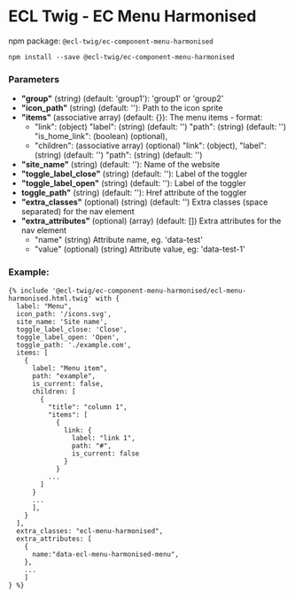 # ECL Twig - EC Menu Harmonised

npm package: `@ecl-twig/ec-component-menu-harmonised`

```shell
npm install --save @ecl-twig/ec-component-menu-harmonised
```

### Parameters

- **"group"** (string) (default: 'group1'): 'group1' or 'group2'
- **"icon_path"** (string) (default: ''): Path to the icon sprite
- **"items"** (associative array) (default: {}): The menu items - format:
  - "link": (object)
    "label": (string) (default: '')
    "path": (string) (default: '')
    "is_home_link": (boolean) (optional),
  - "children": (associative array) (optional)
    "link": (object),
    "label": (string) (default: '')
    "path": (string) (default: '')
- **"site_name"** (string) (default: ''): Name of the website
- **"toggle_label_close"** (string) (default: ''): Label of the toggler
- **"toggle_label_open"** (string) (default: ''): Label of the toggler
- **toggle_path"** (string) (default: ''): Href attribute of the toggler
- **"extra_classes"** (optional) (string) (default: '') Extra classes (space separated) for the nav element
- **"extra_attributes"** (optional) (array) (default: []) Extra attributes for the nav element
  - "name" (string) Attribute name, eg. 'data-test'
  - "value" (optional) (string) Attribute value, eg: 'data-test-1'

### Example:

<!-- prettier-ignore -->
```twig
{% include '@ecl-twig/ec-component-menu-harmonised/ecl-menu-harmonised.html.twig' with { 
  label: "Menu", 
  icon_path: '/icons.svg', 
  site_name: 'Site name', 
  toggle_label_close: 'Close', 
  toggle_label_open: 'Open', 
  toggle_path: './example.com', 
  items: [ 
    { 
      label: "Menu item", 
      path: "example", 
      is_current: false, 
      children: [ 
        { 
          "title": "column 1", 
          "items": [ 
            {
              link: {
                label: "link 1", 
                path: "#", 
                is_current: false 
              } 
            } 
          ... 
        ] 
      } 
      ... 
      ], 
    } 
  ], 
  extra_classes: "ecl-menu-harmonised", 
  extra_attributes: [ 
    { 
      name:"data-ecl-menu-harmonised-menu", 
    }, 
    ... 
    ] 
} %} 
```
